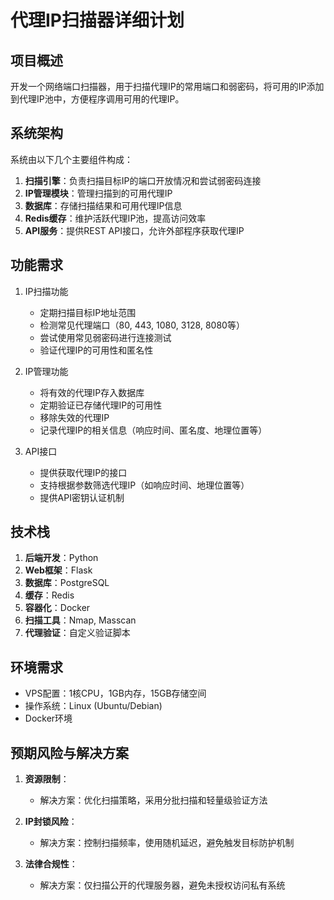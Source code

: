 # 代理IP扫描器详细计划

## 项目概述
开发一个网络端口扫描器，用于扫描代理IP的常用端口和弱密码，将可用的IP添加到代理IP池中，方便程序调用可用的代理IP。

## 系统架构
系统由以下几个主要组件构成：
1. **扫描引擎**：负责扫描目标IP的端口开放情况和尝试弱密码连接
2. **IP管理模块**：管理扫描到的可用代理IP
3. **数据库**：存储扫描结果和可用代理IP信息
4. **Redis缓存**：维护活跃代理IP池，提高访问效率
5. **API服务**：提供REST API接口，允许外部程序获取代理IP

## 功能需求
1. IP扫描功能
   - 定期扫描目标IP地址范围
   - 检测常见代理端口（80, 443, 1080, 3128, 8080等）
   - 尝试使用常见弱密码进行连接测试
   - 验证代理IP的可用性和匿名性

2. IP管理功能
   - 将有效的代理IP存入数据库
   - 定期验证已存储代理IP的可用性
   - 移除失效的代理IP
   - 记录代理IP的相关信息（响应时间、匿名度、地理位置等）

3. API接口
   - 提供获取代理IP的接口
   - 支持根据参数筛选代理IP（如响应时间、地理位置等）
   - 提供API密钥认证机制

## 技术栈
1. **后端开发**：Python
2. **Web框架**：Flask
3. **数据库**：PostgreSQL
4. **缓存**：Redis
5. **容器化**：Docker
6. **扫描工具**：Nmap, Masscan
7. **代理验证**：自定义验证脚本

## 环境需求
- VPS配置：1核CPU，1GB内存，15GB存储空间
- 操作系统：Linux (Ubuntu/Debian)
- Docker环境

## 预期风险与解决方案
1. **资源限制**：
   - 解决方案：优化扫描策略，采用分批扫描和轻量级验证方法

2. **IP封锁风险**：
   - 解决方案：控制扫描频率，使用随机延迟，避免触发目标防护机制

3. **法律合规性**：
   - 解决方案：仅扫描公开的代理服务器，避免未授权访问私有系统 